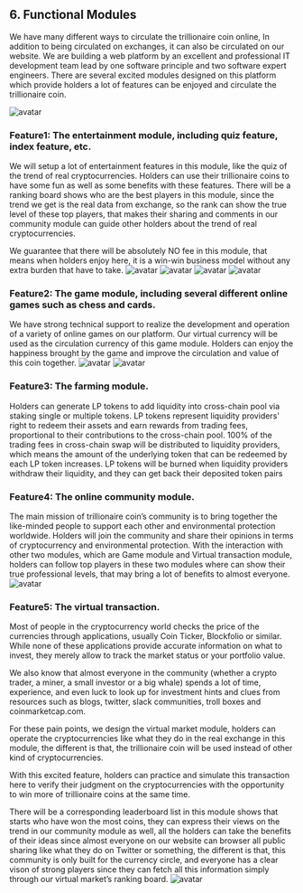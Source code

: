 ## 6. Functional Modules
We have many different ways to circulate the trillionaire coin online, In addition to being circulated on exchanges, it can also be circulated on our website.
We are building a web platform by an excellent and professional IT development team lead by one software principle and two software expert engineers. There are several excited modules designed on this platform which provide holders a lot of features can be enjoyed and circulate the trillionaire coin.

![avatar](./pic/function-design.png)

### Feature1: The entertainment module, including quiz feature, index feature, etc.
We will setup a lot of entertainment features in this module, like the quiz of the trend of real cryptocurrencies. Holders can use their trillionaire coins to have some fun as well as some benefits with these features. There will be a ranking board shows who are the best players in this module, since the trend we get is the real data from exchange, so the rank can show the true level of these top players, that makes their sharing and comments in our community module can guide other holders about the trend of real cryptocurrencies.

We guarantee that there will be absolutely NO fee in this module, that means when holders enjoy here, it is a win-win business model without any extra burden that have to take. 
![avatar](./pic/feature1-1.png) 
![avatar](./pic/feature1-2.png)
![avatar](./pic/feature1-3.png) ![avatar](./pic/feature1-4.png)

### Feature2: The game module, including several different online games such as chess and cards.
We have strong technical support to realize the development and operation of a variety of online games on our platform. Our virtual currency will be used as the circulation currency of this game module. Holders can enjoy the happiness brought by the game and improve the circulation and value of this coin together.
![avatar](./pic/feature2-1.png) 
![avatar](./pic/feature2-2.png)

### Feature3: The farming module.
Holders can generate LP tokens to add liquidity into cross-chain pool via staking single or multiple tokens. LP tokens represent liquidity providers' right to redeem their assets and earn rewards from trading fees, proportional to their contributions to the cross-chain pool. 100% of the trading fees in cross-chain swap will be distributed to liquidity providers, which means the amount of the underlying token that can be redeemed by each LP token increases. LP tokens will be burned when liquidity providers withdraw their liquidity, and they can get back their deposited token pairs

### Feature4: The online community module.
The main mission of trillionaire coin’s community is to bring together the like-minded people to support each other and environmental protection worldwide. Holders will join the community and share their opinions in terms of cryptocurrency and environmental protection. With the interaction with other two modules, which are Game module and Virtual transaction module, holders can follow top players in these two modules where can show their true professional levels, that may bring a lot of benefits to almost everyone.
![avatar](./pic/feature4-1.png) 

### Feature5: The virtual transaction.
Most of people in the cryptocurrency world checks the price of the currencies through applications, usually Coin Ticker, Blockfolio or similar. While none of these applications provide accurate information on what to invest, they merely allow to track the market status or your portfolio value.

We also know that almost everyone in the community (whether a crypto trader, a miner, a small investor or a big whale) spends a lot of time, experience, and even luck to look up for investment hints and clues from resources such as blogs, twitter, slack communities, troll boxes and coinmarketcap.com.

For these pain points, we design the virtual market module, holders can operate the cryptocurrencies like what they do in the real exchange in this module, the different is that, the trillionaire coin will be used instead of other kind of cryptocurrencies.

With this excited feature, holders can practice and simulate this transaction here to verify their judgment on the cryptocurrencies with the opportunity to win more of trillionaire coins at the same time. 

There will be a corresponding leaderboard list in this module shows that starts who have won the most coins, they can express their views on the trend in our community module as well, all the holders can take the benefits of their ideas since almost everyone on our website can browser all public sharing like what they do on Twitter or something, the different is that, this community is only built for the currency circle, and everyone has a clear vison of strong players since they can fetch all this information simply through our virtual market’s ranking board.
![avatar](./pic/feature5-1.png) 